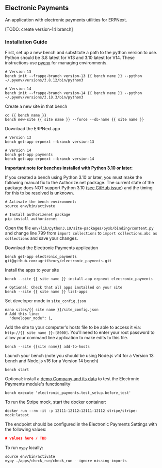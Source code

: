 ## Electronic Payments

An application with electronic payments utilities for ERPNext.

[TODO: create version-14 branch]

### Installation Guide

First, set up a new bench and substitute a path to the python version to use. Python should be 3.8 latest for V13 and 3.10 latest for V14. These instructions use [pyenv](https://github.com/pyenv/pyenv) for managing environments.
```shell
# Version 13
bench init --frappe-branch version-13 {{ bench name }} --python ~/.pyenv/versions/3.8.12/bin/python3

# Version 14
bench init --frappe-branch version-14 {{ bench name }} --python ~/.pyenv/versions/3.10.3/bin/python3
```

Create a new site in that bench
```shell
cd {{ bench name }}
bench new-site {{ site name }} --force --db-name {{ site name }}
```

Download the ERPNext app
```shell
# Version 13
bench get-app erpnext --branch version-13

# Version 14
bench get-app payments
bench get-app erpnext --branch version-14
```
**Important note for benches installed with Python 3.10 or later:**

If you created a bench using Python 3.10 or later, you must make the following manual fix to the Authorize.net package. The current state of the package does NOT support Python 3.10 ([see GitHub issue](https://github.com/AuthorizeNet/sdk-python/issues/154)) and the timing for this to be resolved is unknown.
```
# Activate the bench environment:
source env/bin/activate

# Install authorizenet package
pip install authorizenet
```
Open the file `env/lib/python3.10/site-packages/pyxb/binding/content.py` and change line 799 from `import collections` to `import collections.abc as collections` and save your changes.

Download the Electronic Payments application
```shell
bench get-app electronic_payments git@github.com:agritheory/electronic_payments.git 
```

Install the apps to your site
```shell
bench --site {{ site name }} install-app erpnext electronic_payments

# Optional: Check that all apps installed on your site
bench --site {{ site name }} list-apps
```

Set developer mode in `site_config.json`
```shell
nano sites/{{ site name }}/site_config.json
# Add this line:
  "developer_mode": 1,
```

Add the site to your computer's hosts file to be able to access it via: `http://{{ site name }}:[8000]`. You'll need to enter your root password to allow your command line application to make edits to this file.
```shell
bench --site {{site name}} add-to-hosts
```

Launch your bench (note you should be using Node.js v14 for a Version 13 bench and Node.js v16 for a Version 14 bench)
```shell
bench start
```

Optional: install a [demo Company and its data](./exampledata.md) to test the Electronic Payments module's functionality
```shell
bench execute 'electronic_payments.test_setup.before_test'
```

To run the Stripe mock, start the docker container:
```shell
docker run --rm -it -p 12111-12112:12111-12112 stripe/stripe-mock:latest
```
The endpoint should be configured in the Electronic Payments Settings with the following values:
```json
# values here / TBD

```

To run `mypy` locally:
```shell
source env/bin/activate
mypy ./apps/check_run/check_run --ignore-missing-imports
```